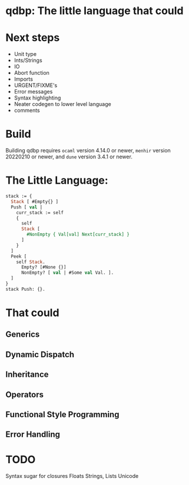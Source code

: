 # qdbp: The little language that could
# Next steps
- Unit type
- Ints/Strings
- IO
- Abort function
- Imports
- URGENT/FIXME's
- Error messages
- Syntax highlighting
- Neater codegen to lower level language
- comments
# Build
Building qdbp requires `ocaml` version 4.14.0 or newer, `menhir` version 20220210 or newer, and `dune` version 3.4.1 or newer.

# The Little Language:
```ocaml
stack := {
  Stack [ #Empty{} ]
  Push [ val |
    curr_stack := self
    {
      self
      Stack [ 
        #NonEmpty { Val[val] Next[curr_stack] } 
      ]
    }
  ]
  Peek [
    self Stack.
      Empty? [#None {}]
      NonEmpty? [ val | #Some val Val. ].
  ]
}
stack Push: {}.
```
# That could
## Generics
## Dynamic Dispatch
## Inheritance
## Operators
## Functional Style Programming
## Error Handling

# TODO
Syntax sugar for closures
Floats
Strings, Lists
Unicode